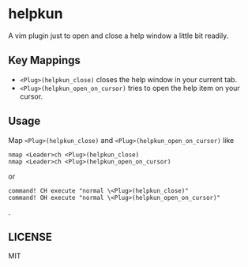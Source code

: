 # helpkun

A vim plugin just to open and close a help window a little bit readily.

## Key Mappings
* `<Plug>(helpkun_close)` closes the help window in your current tab.
* `<Plug>(helpkun_open_on_cursor)` tries to open the help item on your cursor.

## Usage
Map `<Plug>(helpkun_close)` and `<Plug>(helpkun_open_on_cursor)` like

```viml
nmap <Leader>ch <Plug>(helpkun_close)
nmap <Leader>ch <Plug>(helpkun_open_on_cursor)

```
or

```viml
command! CH execute "normal \<Plug>(helpkun_close)"
command! OH execute "normal \<Plug>(helpkun_open_on_cursor)"
```
.

## LICENSE
MIT
